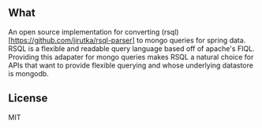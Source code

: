## What

An open source implementation for converting (rsql)[https://github.com/jirutka/rsql-parser] to mongo queries for spring
data. RSQL is a flexible and readable query language based off of apache's FIQL. Providing this adapater for mongo queries
makes RSQL a natural choice for APIs that want to provide flexible querying and whose underlying datastore is mongodb.

## License
MIT